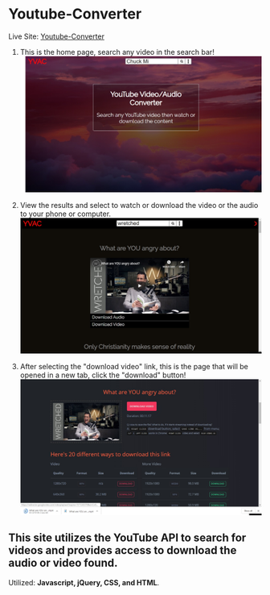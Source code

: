 # Youtube-Converter

Live Site: [Youtube-Converter](https://ezg97.github.io/Youtube-Converter/)

1. This is the home page, search any video in the search bar!
![Home Page Image](api-home.jpg)

2. View the results and select to watch or download the video or the audio to your phone or computer.
![Result Page Image](api-search.jpg)

3. After selecting the "download video" link, this is the page that will be opened in a new tab, click the "download" button!
![Download Page Image](api-download.jpg)

## This site utilizes the YouTube API to search for videos and provides access to download the audio or video found.

Utilized: **Javascript, jQuery, CSS, and HTML**.
